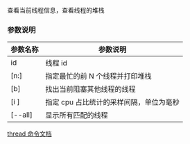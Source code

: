 查看当前线程信息，查看线程的堆栈

### 参数说明

| 参数名称    | 参数说明                                |
| ----------- | --------------------------------------- |
| id          | 线程 id                                 |
| [n:]        | 指定最忙的前 N 个线程并打印堆栈         |
| [b]         | 找出当前阻塞其他线程的线程              |
| [i <value>] | 指定 cpu 占比统计的采样间隔，单位为毫秒 |
| [--all]     | 显示所有匹配的线程                      |

[thread 命令文档](https://arthas.aliyun.com/doc/thread.html)
